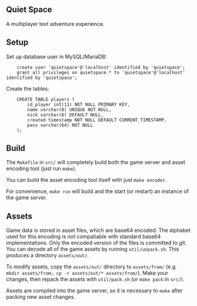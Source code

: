 Quiet Space
-----------

A multiplayer text adventure experience.


Setup
-----

Set up database user in MySQL/MariaDB:

```
	create user 'quietspace'@'localhost' identified by 'quietspace';
	grant all privileges on quietspace.* to 'quietspace'@'localhost' identified by 'quietspace';
```

Create the tables:

```
	CREATE TABLE players (
		id_player int(11) NOT NULL PRIMARY KEY,
		name varchar(8) UNIQUE NOT NULL,
		nick varchar(8) DEFAULT NULL,
		created timestamp NOT NULL DEFAULT CURRENT_TIMESTAMP,
		pass varchar(64) NOT NULL
	);
```


Build
-----

The `Makefile` in `src/` will completely build both the game server and
asset encoding tool (just run `make`).

You can build the asset encoding tool itself with just `make encoder`.

For convenience, `make run` will build and the start (or restart) an
instance of the game server.


Assets
------

Game data is stored in asset files, which are base64 encoded. The
alphabet used for this encoding is *not* compatiable with standard
base64 implementations. Only the encoded version of the files is
committed to git. You can decode all of the game assets by running
`util/unpack.sh`.  This produces a directory `assets/out/`.

To modify assets, copy the `assets/out/` directory to `assets/from/`
(e.g. `mkdir assets/from; cp -r assets/out/* assets/from/`). Make your
changes, then repack the assets with `util/pack.sh` (or `make pack` in
`src/`).

Assets are compiled into the game server, so it is necessary to `make`
after packing new asset changes.
